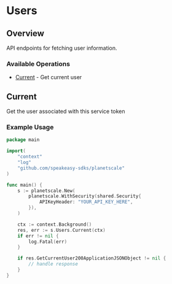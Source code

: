 # Users

## Overview


<p>API endpoints for fetching user information.</p>


### Available Operations

* [Current](#current) - Get current user

## Current


<p>Get the user associated with this service token</p>



### Example Usage

```go
package main

import(
	"context"
	"log"
	"github.com/speakeasy-sdks/planetscale"
)

func main() {
    s := planetscale.New(
        planetscale.WithSecurity(shared.Security{
            APIKeyHeader: "YOUR_API_KEY_HERE",
        }),
    )

    ctx := context.Background()
    res, err := s.Users.Current(ctx)
    if err != nil {
        log.Fatal(err)
    }

    if res.GetCurrentUser200ApplicationJSONObject != nil {
        // handle response
    }
}
```
